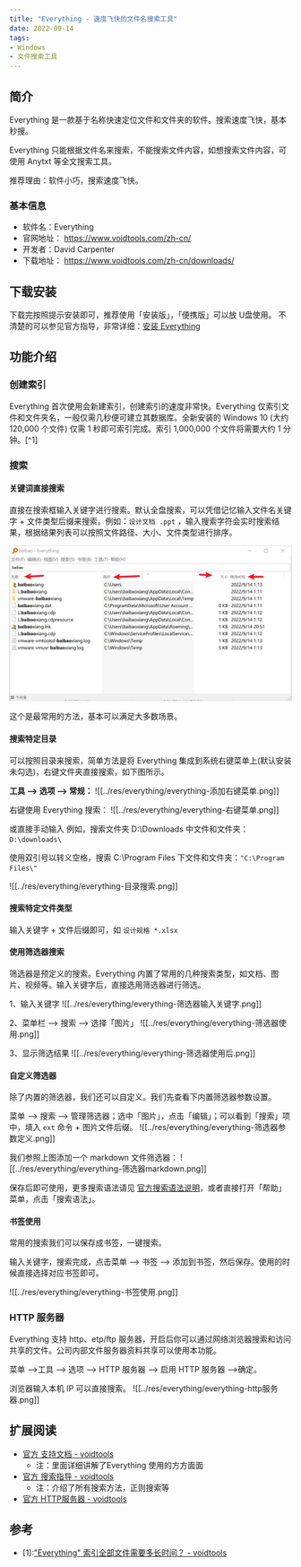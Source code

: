 ```yaml
---
title: "Everything - 速度飞快的文件名搜索工具"
date: 2022-09-14
tags:
- Windows
- 文件搜索工具
---
```


## 简介
Everything 是一款基于名称快速定位文件和文件夹的软件。搜索速度飞快，基本秒搜。

Everything 只能根据文件名来搜索，不能搜索文件内容，如想搜索文件内容，可使用 Anytxt 等全文搜索工具。

推荐理由：软件小巧，搜索速度飞快。

### 基本信息
- 软件名：Everything
- 官网地址： https://www.voidtools.com/zh-cn/
- 开发者：David Carpenter
- 下载地址： https://www.voidtools.com/zh-cn/downloads/

## 下载安装
下载完按照提示安装即可，推荐使用「安装版」，「便携版」可以放 U盘使用。
不清楚的可以参见官方指导，非常详细：[安装 Everything](https://www.voidtools.com/zh-cn/support/everything/installing_everything/)

## 功能介绍
### 创建索引
Everything 首次使用会新建索引，创建索引的速度非常快。Everything 仅索引文件和文件夹名，一般仅需几秒便可建立其数据库。全新安装的 Windows 10 (大约 120,000 个文件) 仅需 1 秒即可索引完成。索引 1,000,000 个文件将需要大约 1 分钟。[^1]

### 搜索
#### 关键词直接搜索
直接在搜索框输入关键字进行搜索。默认全盘搜索，可以凭借记忆输入文件名关键字 + 文件类型后缀来搜索。例如：```设计文档 .ppt``` ，输入搜索字符会实时搜索结果，根据结果列表可以按照文件路径、大小、文件类型进行排序。

![everything-关键词搜索.png](../res/everything/everything-关键词搜索.png)

这个是最常用的方法，基本可以满足大多数场景。

#### 搜索特定目录
可以按照目录来搜索，简单方法是将 Everything 集成到系统右键菜单上(默认安装未勾选)，右键文件夹直接搜索，如下图所示。

**工具 --> 选项 --> 常规：**
![[../res/everything/everything-添加右键菜单.png]]

右键使用 Everything 搜索：
![[../res/everything/everything-右键菜单.png]]

或直接手动输入
例如，搜索文件夹 D:\\Downloads 中文件和文件夹：```D:\downloads\ ```

使用双引号以转义空格，搜索 C:\\Program Files 下文件和文件夹：```"C:\Program Files\" ```

![[../res/everything/everything-目录搜索.png]]

#### 搜索特定文件类型
输入关键字 + 文件后缀即可，如 `设计规格 *.xlsx`

#### 使用筛选器搜索
筛选器是预定义的搜索。Everything 内置了常用的几种搜索类型，如文档、图片、视频等。输入关键字后，直接选用筛选器进行筛选。

1、输入关键字
![[../res/everything/everything-筛选器输入关键字.png]]

2、菜单栏 --> 搜索 --> 选择「图片」
![[../res/everything/everything-筛选器使用.png]]

3、显示筛选结果
![[../res/everything/everything-筛选器使用后.png]]

#### 自定义筛选器
除了内置的筛选器，我们还可以自定义。我们先查看下内置筛选器参数设置。

菜单 --> 搜索 --> 管理筛选器；选中「图片」，点击「编辑」；可以看到「搜索」项中，填入 `ext` 命令 + 图片文件后缀。 
![[../res/everything/everything-筛选器参数定义.png]]

我们参照上图添加一个 markdown 文件筛选器：
![[../res/everything/everything-筛选器markdown.png]]

保存后即可使用，更多搜索语法请见 [官方搜索语法说明](https://www.voidtools.com/zh-cn/support/everything/searching/)，或者直接打开「帮助」菜单，点击「搜索语法」。

#### 书签使用
常用的搜索我们可以保存成书签，一键搜索。

输入关键字，搜索完成，点击菜单 --> 书签 --> 添加到书签，然后保存。使用的时候直接选择对应书签即可。

![[../res/everything/everything-书签使用.png]]

### HTTP 服务器
Everything 支持 http、etp/ftp 服务器，开启后你可以通过网络浏览器搜索和访问共享的文件。公司内部文件服务器资料共享可以使用本功能。

菜单 -->工具 --> 选项 --> HTTP 服务器 --> 启用 HTTP 服务器 -->确定。

浏览器输入本机 IP 可以直接搜索。
![[../res/everything/everything-http服务器.png]]

## 扩展阅读
- [官方 支持文档 - voidtools](https://www.voidtools.com/zh-cn/support/everything/)
	- 注：里面详细讲解了Everything 使用的方方面面
- [官方 搜索指导 - voidtools](https://www.voidtools.com/zh-cn/support/everything/searching/)
	- 注：介绍了所有搜索方法，正则搜索等
- [官方 HTTP服务器 - voidtools](https://www.voidtools.com/zh-cn/support/everything/http/)

## 参考
- [1]:["Everything" 索引全部文件需要多长时间？ - voidtools](https://www.voidtools.com/zh-cn/faq/#everything_%E7%B4%A2%E5%BC%95%E5%85%A8%E9%83%A8%E6%96%87%E4%BB%B6%E9%9C%80%E8%A6%81%E5%A4%9A%E9%95%BF%E6%97%B6%E9%97%B4%EF%BC%9F)


